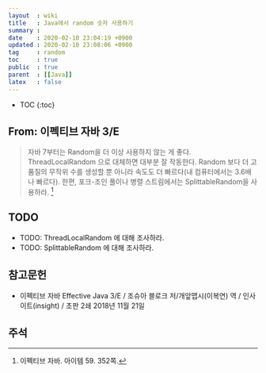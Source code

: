 ```yaml
---
layout  : wiki
title   : Java에서 random 숫자 사용하기
summary : 
date    : 2020-02-10 23:04:19 +0900
updated : 2020-02-10 23:08:06 +0900
tag     : random
toc     : true
public  : true
parent  : [[Java]]
latex   : false
---
```

* TOC
{:toc}

## From: 이펙티브 자바 3/E

> 자바 7부터는 Random을 더 이상 사용하지 않는 게 좋다. ThreadLocalRandom 으로 대체하면 대부분 잘 작동한다. Random 보다 더 고품질의 무작위 수를 생성할 뿐 아니라 속도도 더 빠르다(내 컴퓨터에서는 3.6배나 빠르다). 한편, 포크-조인 풀이나 병렬 스트림에서는 SplittableRandom을 사용하라.
[^effective-352]

## TODO

* TODO: ThreadLocalRandom 에 대해 조사하라.
* TODO: SplittableRandom 에 대해 조사하라.

## 참고문헌

* 이펙티브 자바 Effective Java 3/E / 조슈아 블로크 저/개앞맵시(이복연) 역 / 인사이트(insight) / 초판 2쇄 2018년 11월 21일

## 주석
[^effective-352]: 이펙티브 자바. 아이템 59. 352쪽.


